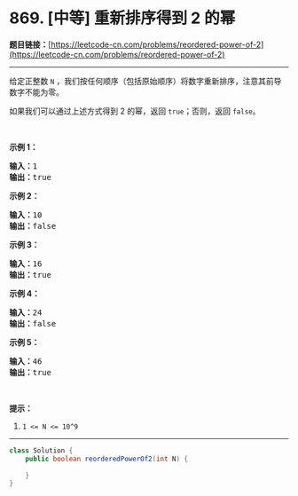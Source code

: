 # 869. [中等] 重新排序得到 2 的幂

**题目链接：**[https://leetcode-cn.com/problems/reordered-power-of-2](https://leetcode-cn.com/problems/reordered-power-of-2)

---

<div class="content__1Y2H">
 <div class="notranslate">
  <p>给定正整数 <code>N</code>&nbsp;，我们按任何顺序（包括原始顺序）将数字重新排序，注意其前导数字不能为零。</p> 
  <p>如果我们可以通过上述方式得到&nbsp;2 的幂，返回 <code>true</code>；否则，返回 <code>false</code>。</p> 
  <p>&nbsp;</p> 
  <ol> 
  </ol> 
  <p><strong>示例 1：</strong></p> 
  <pre class="language-text"><strong>输入：</strong>1
<strong>输出：</strong>true
</pre> 
  <p><strong>示例 2：</strong></p> 
  <pre class="language-text"><strong>输入：</strong>10
<strong>输出：</strong>false
</pre> 
  <p><strong>示例 3：</strong></p> 
  <pre class="language-text"><strong>输入：</strong>16
<strong>输出：</strong>true
</pre> 
  <p><strong>示例 4：</strong></p> 
  <pre class="language-text"><strong>输入：</strong>24
<strong>输出：</strong>false
</pre> 
  <p><strong>示例 5：</strong></p> 
  <pre class="language-text"><strong>输入：</strong>46
<strong>输出：</strong>true
</pre> 
  <p>&nbsp;</p> 
  <p><strong>提示：</strong></p> 
  <ol> 
   <li><code>1 &lt;= N &lt;= 10^9</code></li> 
  </ol> 
 </div>
</div>

---

```java
class Solution {
    public boolean reorderedPowerOf2(int N) {
        
    }
}
```